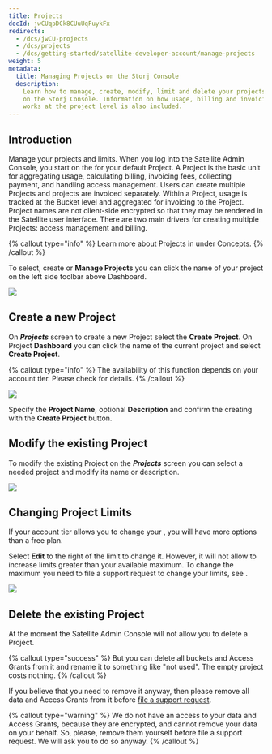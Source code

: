 ```yaml
---
title: Projects
docId: jwCUqpDCk8CUuUqFuykFx
redirects:
  - /dcs/jwCU-projects
  - /dcs/projects
  - /dcs/getting-started/satellite-developer-account/manage-projects
weight: 5
metadata:
  title: Managing Projects on the Storj Console
  description:
    Learn how to manage, create, modify, limit and delete your projects
    on the Storj Console. Information on how usage, billing and invoicing
    works at the project level is also included.
---
```


## Introduction

Manage your projects and limits. When you log into the Satellite Admin Console, you start on the [](docId:k6QwBZM3hnzxkCuQxLOal) for your default Project. A Project is the basic unit for aggregating usage, calculating billing, invoicing fees, collecting payment, and handling access management. Users can create multiple Projects and projects are invoiced separately. Within a Project, usage is tracked at the Bucket level and aggregated for invoicing to the Project. Project names are not client-side encrypted so that they may be rendered in the Satellite user interface. There are two main drivers for creating multiple Projects: access management and billing.

{% callout type="info"  %}
Learn more about Projects in [](docId:M-5oxBinC6J1D-qSNjKYS) under Concepts.
{% /callout %}

To select, create or **Manage Projects** you can click the name of your project on the left side toolbar above Dashboard.

![](https://link.storjshare.io/raw/jua7rls6hkx5556qfcmhrqed2tfa/docs/images/5jcrdDKiEwLzjuqCYqOPB_projects1.png)

## Create a new Project

On **_Projects_** screen to create a new Project select the **Create Project**. On Project **Dashboard** you can click the name of the current project and select **Create Project**.

{% callout type="info"  %}
The availability of this function depends on your account tier. Please check [](docId:Zrbz4XYhIOm99hhRShWHg) for details.
{% /callout %}

![](https://link.storjshare.io/raw/jua7rls6hkx5556qfcmhrqed2tfa/docs/images/_75DWodmOKqwaDRytJXvN_projects2.png)

Specify the **Project Name**, optional **Description** and confirm the creating with the **Create Project** button.

## Modify the existing Project

To modify the existing Project on the **_Projects_** screen you can select a needed project and modify its name or description.

![](https://link.storjshare.io/raw/jua7rls6hkx5556qfcmhrqed2tfa/docs/images/5GPeq8Gd2lQ6eE28f3f8X_projects3.png)

## Changing Project Limits

If your account tier allows you to change your [](docId:Zrbz4XYhIOm99hhRShWHg), you will have more options than a free plan.

Select **Edit** to the right of the limit to change it. However, it will not allow to increase limits greater than your available maximum. To change the maximum you need to file a support request to change your limits, see [](docId:A4kUGYhfgGbVhlQ2ZHXVS).

![](https://link.storjshare.io/raw/jua7rls6hkx5556qfcmhrqed2tfa/docs/images/Uw86kTuJHbXNQCOZ1lGba_projects5.png)

## Delete the existing Project

At the moment the Satellite Admin Console will not allow you to delete a Project.

{% callout type="success"  %}
But you can delete all buckets and Access Grants from it and rename it to something like "not used". The empty project costs nothing.
{% /callout %}

If you believe that you need to remove it anyway, then please remove all data and Access Grants from it before [file a support request](https://supportdcs.storj.io/hc/en-us).

{% callout type="warning"  %}
We do not have an access to your data and Access Grants, because they are encrypted, and cannot remove your data on your behalf. So, please, remove them yourself before file a support request. We will ask you to do so anyway.
{% /callout %}
